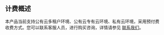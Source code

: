 ## 计费概述
本产品当前支持公有云多租户环境、公有云专有云环境、私有云环境，采用预付费收费方式。您可以联系客服人员，进行购买咨询，详情请参见 [联系我们](https://cloud.tencent.com/about/connect)。
